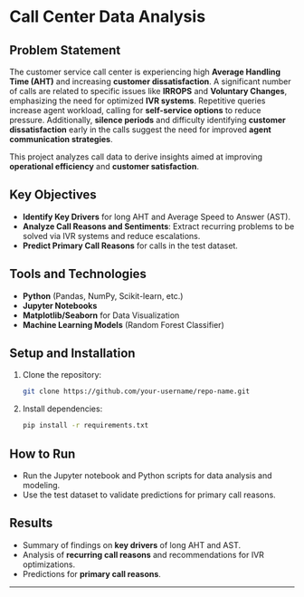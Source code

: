 # Call Center Data Analysis

## Problem Statement
The customer service call center is experiencing high **Average Handling Time (AHT)** and increasing **customer dissatisfaction**. A significant number of calls are related to specific issues like **IRROPS** and **Voluntary Changes**, emphasizing the need for optimized **IVR systems**. Repetitive queries increase agent workload, calling for **self-service options** to reduce pressure. Additionally, **silence periods** and difficulty identifying **customer dissatisfaction** early in the calls suggest the need for improved **agent communication strategies**. 

This project analyzes call data to derive insights aimed at improving **operational efficiency** and **customer satisfaction**.

## Key Objectives
- **Identify Key Drivers** for long AHT and Average Speed to Answer (AST).
- **Analyze Call Reasons and Sentiments**: Extract recurring problems to be solved via IVR systems and reduce escalations.
- **Predict Primary Call Reasons** for calls in the test dataset.

## Tools and Technologies
- **Python** (Pandas, NumPy, Scikit-learn, etc.)
- **Jupyter Notebooks**
- **Matplotlib/Seaborn** for Data Visualization
- **Machine Learning Models** (Random Forest Classifier)

## Setup and Installation
1. Clone the repository:
   ```bash
   git clone https://github.com/your-username/repo-name.git
   ```
2. Install dependencies:
   ```bash
   pip install -r requirements.txt
   ```

## How to Run
- Run the Jupyter notebook and Python scripts for data analysis and modeling.
- Use the test dataset to validate predictions for primary call reasons.

## Results
- Summary of findings on **key drivers** of long AHT and AST.
- Analysis of **recurring call reasons** and recommendations for IVR optimizations.
- Predictions for **primary call reasons**.

---
